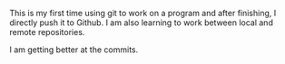 This is my first time using git to work on a program and after finishing, I directly push it to Github.
I am also learning to work between local and remote repositories.

I am getting better at the commits.
